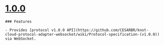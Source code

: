 # [1.0.0](https://github.com/CESARBR/knot-cloud-protocol-adapter-websocket/compare/36e0bed...v1.0.0)

	### Features

	- Provides [protocol v1.0.0 API](https://github.com/CESARBR/knot-cloud-protocol-adapter-websocket/wiki/Protocol-specification-(v1.0.0)) via WebSocket.